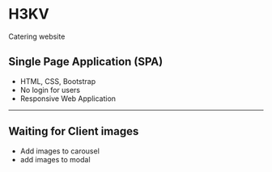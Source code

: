 # H3KV
Catering website

## Single Page Application (SPA)
  - HTML, CSS, Bootstrap 
  - No login for users
  - Responsive Web Application
 
 
<hr>

## Waiting for Client images
  - Add images to carousel
  - add images to modal
